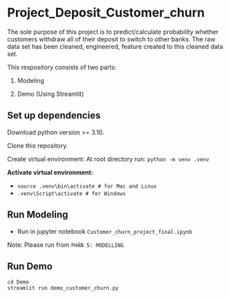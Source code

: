 # Project_Deposit_Customer_churn

The sole purpose of this project is to predict/calculate probability whether customers withdraw all of their deposit to switch to other banks.
The raw data set has been cleaned, engineered, feature created to this cleaned data set.

This respository consists of two parts:

1. Modeling

2. Demo (Using Streamlit)

## Set up dependencies

Download python version >= 3.10.

Clone this repository.

Create virtual environment: At root directory run: `python -m venv .venv`

**Activate virtual environment:**

- `source .venv\bin\activate # for Mac and Linux`
- `.venv\Script\activate # for Windows`

## Run Modeling

- Run in jupyter notebook `Customer_churn_project_final.ipynb`

Note: Please run from `PHẦN 5: MODELLING`

## Run Demo

```
cd Demo
streamlit run demo_customer_churn.py
```
